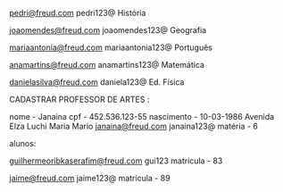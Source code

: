 pedri@freud.com
pedri123@
História


joaomendes@freud.com
joaomendes123@
Geografia

mariaantonia@freud.com
mariaantonia123@
Português

anamartins@freud.com
anamartins123@
Matemática

danielasilva@freud.com
daniela123@
Ed. Física

CADASTRAR PROFESSOR DE ARTES :

nome - Janaina
cpf - 452.536.123-55
nascimento - 10-03-1986
Avenida Elza Luchi
Maria
Mario
janaina@freud.com
janaina123@
matéria - 6


alunos:

guilhermeoribkaserafim@freud.com
gui123
matricula - 83



jaime@freud.com
jaime123@
matricula - 89
